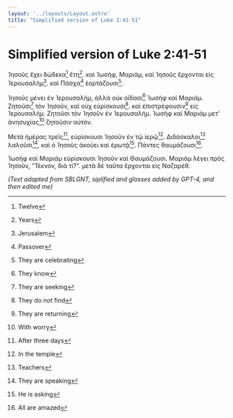 ```yaml
---
layout: '../layouts/Layout.astro'
title: "Simplified version of Luke 2:41-51"
---
```


# Simplified version of Luke 2:41-51

Ἰησοῦς ἔχει δώδεκα[^4] ἔτη[^5]. καὶ Ἰωσὴφ, Μαριάμ, καὶ Ἰησοῦς ἔρχονται εἰς Ἰερουσαλὴμ[^1]. καὶ Πάσχα[^2] ἑορτάζουσι[^3]. 

Ἰησοῦς μένει ἐν Ἰερουσαλὴμ, ἀλλὰ οὐκ οἴδασι[^20] Ἰωσὴφ καὶ Μαριάμ. Ζητοῦσι[^6] τὸν Ἰησοῦν, καῖ οὐχ εὑρίσκουσι[^7]. καὶ ἐπιστρέφουσιν[^8] εἰς Ἰερουσαλὴμ. Ζητοῦσι τὸν Ἰησοῦν ἐν Ἰερουσαλήμ. Ἰωσὴφ καὶ Μαριάμ μετ' ἀνησυχίας[^15] ζητοῦσιν αὐτόν.

Μετὰ ἡμέρας τρεῖς[^9], εὑρίσκουσι Ἰησοῦν ἐν τῷ ἱερῷ[^10]. Διδάσκαλοι[^11] λαλοῦσι[^12], καὶ ὁ Ἰησοῦς ἀκούει καὶ ἐρωτᾷ[^13]. Πάντες θαυμάζουσι[^14].

Ἰωσὴφ καὶ Μαριάμ εὑρίσκουσι Ἰησοῦν καὶ Θαυμάζουσι. Μαριάμ λέγει πρὸς Ἰησοῦν, "Τέκνον, διὰ τί?". μετὰ δὲ ταῦτα ἔρχονται εὶς Ναζαρέθ. 


_(Text adapted from SBLGNT, siplified and glosses added by GPT-4, and then edited me)_


[^1]: Jerusalem
[^2]: Passover
[^3]: They are celebrating
[^4]: Twelve
[^5]: Years
[^6]: They are seeking
[^7]: They do not find
[^8]: They are returning
[^9]: After three days
[^10]: In the temple
[^11]: Teachers
[^12]: They are speaking
[^13]: He is asking
[^14]: All are amazed
[^15]: With worry
[^20]: They know
